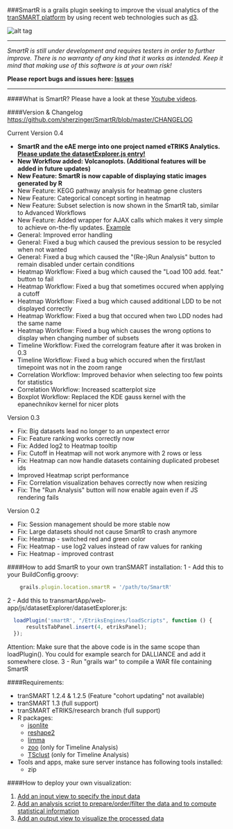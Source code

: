 ###SmartR is a grails plugin seeking to improve the visual analytics of the [tranSMART platform](https://github.com/transmart/transmartApp) by using recent web technologies such as [d3](http://d3js.org/).

![alt tag](http://i.imgur.com/8qltmqs.png)


---
*SmartR is still under development and requires testers in order to further improve.
There is no warranty of any kind that it works as intended.
Keep it mind that making use of this software is at your own risk!*

**Please report bugs and issues here: [Issues](http://usersupport.etriks.org)**

---

####What is SmartR?
Please have a look at these [Youtube videos](https://www.youtube.com/channel/UCKUbu0z3CQfi6RcFermONSw).

####Version & Changelog
https://github.com/sherzinger/SmartR/blob/master/CHANGELOG

Current Version 0.4
- **SmartR and the eAE merge into one project named eTRIKS Analytics. [Please update the datasetExplorer.js entry!](https://github.com/sherzinger/SmartR#how-to-add-smartr-to-your-own-transmart-installation)**
- **New Workflow added: Volcanoplots. (Additional features will be added in future updates)**
- **New Feature: SmartR is now capable of displaying static images generated by R**
- New Feature: KEGG pathway analysis for heatmap gene clusters
- New Feature: Categorical concept sorting in heatmap
- New Feature: Subset selection is now shown in the SmartR tab, similar to Advanced Workflows
- New Feature: Added wrapper for AJAX calls which makes it very simple to achieve on-the-fly updates. [Example](https://github.com/sherzinger/SmartR/blob/master/grails-app/views/visualizations/_outSample.gsp)
- General: Improved error handling
- General: Fixed a bug which caused the previous session to be resycled when not wanted
- General: Fixed a bug which caused the "(Re-)Run Analysis" button to remain disabled under certain conditions
- Heatmap Workflow: Fixed a bug which caused the "Load 100 add. feat." button to fail
- Heatmap Workflow: Fixed a bug that sometimes occured when applying a cutoff
- Heatmap Workflow: Fixed a bug which caused additional LDD to be not displayed correctly
- Heatmap Workflow: Fixed a bug that occured when two LDD nodes had the same name
- Heatmap Workflow: Fixed a bug which causes the wrong options to display when changing number of subsets
- Timeline Workflow: Fixed the correlogram feature after it was broken in 0.3
- Timeline Workflow: Fixed a bug which occured when the first/last timepoint was not in the zoom range
- Correlation Workflow: Improved behavior when selecting too few points for statistics
- Correlation Workflow: Increased scatterplot size
- Boxplot Workflow: Replaced the KDE gauss kernel with the epanechnikov kernel for nicer plots

Version 0.3
- Fix: Big datasets lead no longer to an unpextect error
- Fix: Feature ranking works correctly now
- Fix: Added log2 to Heatmap tooltip
- Fix: Cutoff in Heatmap will not work anymore with 2 rows or less
- Fix: Heatmap can now handle datasets containing duplicated probeset ids
- Improved Heatmap script performance
- Fix: Correlation visualization behaves correctly now when resizing
- Fix: The "Run Analysis" button will now enable again even if JS rendering fails

Version 0.2
- Fix: Session management should be more stable now
- Fix: Large datasets should not cause SmartR to crash anymore
- Fix: Heatmap - switched red and green color
- Fix: Heatmap - use log2 values instead of raw values for ranking
- Fix: Heatmap - improved contrast

####How to add SmartR to your own tranSMART installation:
1 - Add this to your BuildConfig.groovy:
```javascript
	grails.plugin.location.smartR = '/path/to/SmartR'
```
2 - Add this to transmartApp/web-app/js/datasetExplorer/datasetExplorer.js:
```javascript
  loadPlugin('smartR', "/EtriksEngines/loadScripts", function () {
  	  resultsTabPanel.insert(4, etriksPanel);
  });
```
Attention: Make sure that the above code is in the same scope than loadPlugin().
You could for example search for DALLIANCE and add it somewhere close.
3 - Run "grails war" to compile a WAR file containing SmartR

####Requirements:
- tranSMART 1.2.4 & 1.2.5 (Feature "cohort updating" not available)
- tranSMART 1.3 (full support)
- tranSMART eTRIKS/research branch (full support)
- R packages:
  - [jsonlite](https://cran.r-project.org/web/packages/jsonlite/index.html)
  - [reshape2](https://cran.r-project.org/web/packages/reshape2/index.html)
  - [limma](http://bioconductor.org/packages/release/bioc/html/limma.html)
  - [zoo](https://cran.r-project.org/web/packages/zoo/index.html) (only for Timeline Analysis)
  - [TSclust](https://cran.r-project.org/web/packages/TSclust/index.html) (only for Timeline Analysis)
- Tools and apps, make sure server instance has following tools installed:
  - zip 

####How to deploy your own visualization:
1. [Add an input view to specify the input data](https://github.com/sherzinger/SmartR/blob/master/grails-app/views/smartR/_inSample.gsp)
2. [Add an analysis script to prepare/order/filter the data and to compute statistical information](https://github.com/sherzinger/SmartR/blob/master/web-app/Scripts/Sample.R)
3. [Add an output view to visualize the processed data](https://github.com/sherzinger/SmartR/blob/master/grails-app/views/visualizations/_outSample.gsp)

